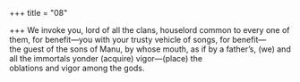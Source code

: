 +++
title = "08"

+++
We invoke you, lord of all the clans, houselord common to every one  of them, for benefit—you with your trusty vehicle of songs, for  benefit—  
the guest of the sons of Manu, by whose mouth, as if by a father’s, (we) and all the immortals yonder (acquire) vigor—(place) the  
oblations and vigor among the gods.  